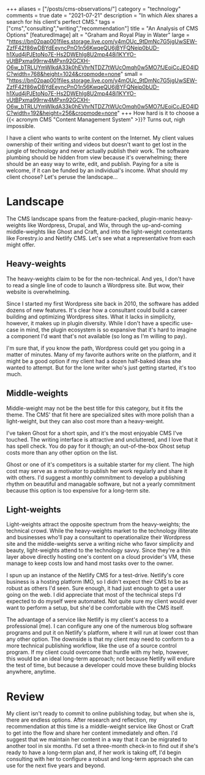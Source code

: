 +++
aliases = ["/posts/cms-observations/"]
category = "technology"
comments = true
date = "2021-07-21"
description = "In which Alex shares a search for his client's perfect CMS."
tags = ["cms","consulting","writing","recommendation"]
title = "An Analysis of CMS Options"
[featuredImage]
  alt = "Graham and Royal Play in Water"
  large = "https://bn02pap001files.storage.live.com/y4mOUc_9tDmNc7G5jgUwSEW-ZzfF42f86wDBYdEeyncPnO1n56KwqeQU6jBYFQNeip0bUD-h1Xud4jPJEtoNo7E-Hs2DWEhlg8U2mp448i1KYYO-vUtBPxma99rrw4MPxn92GCXH-O6w_bTRLUYmWIkdA33k0hEVhrNTDZ7tWUcOmqh0w5MO7fJEoiCcJEO4IDC?width=768&height=1024&cropmode=none"
  small = "https://bn02pap001files.storage.live.com/y4mOUc_9tDmNc7G5jgUwSEW-ZzfF42f86wDBYdEeyncPnO1n56KwqeQU6jBYFQNeip0bUD-h1Xud4jPJEtoNo7E-Hs2DWEhlg8U2mp448i1KYYO-vUtBPxma99rrw4MPxn92GCXH-O6w_bTRLUYmWIkdA33k0hEVhrNTDZ7tWUcOmqh0w5MO7fJEoiCcJEO4IDC?width=192&height=256&cropmode=none"
+++
How hard is it to choose a {{< acronym CMS "Content Management System" >}}? Turns out, nigh impossible.

I have a client who wants to write content on the Internet. My client values ownership of their writing and videos but doesn't want to get lost in the jungle of technology and never actually publish their work. The software plumbing should be hidden from view because it's overwhelming; there should be an easy way to write, edit, and publish. Paying for a site is welcome, if it can be funded by an individual's income. What should my client choose? Let's peruse the landscape...

# Landscape

The CMS landscape spans from the feature-packed, plugin-manic heavy-weights like Wordpress, Drupal, and Wix, through the up-and-coming middle-weights like Ghost and Craft, and into the light-weight contestants like Forestry.io and Netlify CMS. Let's see what a representative from each might offer.

## Heavy-weights

The heavy-weights claim to be for the non-technical. And yes, I don't have to read a single line of code to launch a Wordpress site. But wow, their website is overwhelming.

Since I started my first Wordpress site back in 2010, the software has added dozens of new features. It's clear how a consultant could build a career building and optimizing Wordpress sites. What it lacks in simplicity, however, it makes up in plugin diversity. While I don't have a specific use-case in mind, the plugin ecosystem is so expansive that it's hard to imagine a component I'd want that's not available (so long as I'm willing to pay).

I'm sure that, if you know the path, Wordpress could get you going in a matter of minutes. Many of my favorite authors write on the platform, and it might be a good option if my client had a dozen half-baked ideas she wanted to attempt. But for the lone writer who's just getting started, it's too much.

## Middle-weights

Middle-weight may not be the best title for this category, but it fits the theme. The CMS' that fit here are specialized sites with more polish than a light-weight, but they can also cost more than a heavy-weight.

I've taken Ghost for a short spin, and it's the most enjoyable CMS I've touched. The writing interface is attractive and uncluttered, and I love that it has spell check. You do pay for it though; an out-of-the-box Ghost setup costs more than any other option on the list.

Ghost or one of it's competitors is a suitable starter for my client. The high cost may serve as a motivator to publish her work regularly and share it with others. I'd suggest a monthly commitment to develop a publishing rhythm on beautiful and managable software, but not a yearly commitment because this option is too expensive for a long-term site.

## Light-weights

Light-weights attract the opposite spectrum from the heavy-weights; the technical crowd. While the heavy-weights market to the technology illiterate and businesses who'll pay a consultant to operationalize their Wordpress site and the middle-weights serve a writing niche who favor simplicity and beauty, light-weights attend to the technology savvy. Since they're a thin layer above directly hosting one's content on a cloud provider's VM, these manage to keep costs low and hand most tasks over to the owner.

I spun up an instance of the Netlify CMS for a test-drive. Netlify's core business is a hosting platform IMO, so I didn't expect their CMS to be as robust as others I'd seen. Sure enough, it had just enough to get a user going on the web. I did appreciate that most of the technical steps I'd expected to do myself were automated. Not quite sure my client would ever want to perform a setup, but she'd be comfortable with the CMS itself.

The advantage of a service like Netlify is my client's access to a professional (me). I can configure any one of the numerous blog software programs and put it on Netlify's platform, where it will run at lower cost than any other option. The downside is that my client may need to conform to a more technical publishing workflow, like the use of a source control program. If my client could overcome that hurdle with my help, however, this would be an ideal long-term approach; not because Netlify will endure the test of time, but because a developer could move these building blocks anywhere, anytime.

# Review

My client isn't ready to commit to online publishing today, but when she is, there are endless options. After research and reflection, my recommendation at this time is a middle-weight service like Ghost or Craft to get into the flow and share her content immediately and often. I'd suggest that we maintain her content in a way that it can be migrated to another tool in six months. I'd set a three-month check-in to find out if she's ready to have a long-term plan and, if her work is taking off, I'd begin consulting with her to configure a robust and long-term approach she can use for the next five years and beyond.
